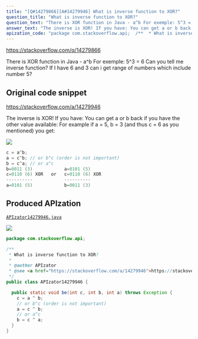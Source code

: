 ```yaml
---
title: "[Q#14279866][A#14279946] What is inverse function to XOR?"
question_title: "What is inverse function to XOR?"
question_text: "There is XOR function in Java - a^b For exemple: 5^3 = 6 Can you tell me inverse function? If I have 6 and 3 can i get range of numbers which include number 5?"
answer_text: "The inverse is XOR! If you have: You can get a or b back if you have the other value available: For example if a = 5, b = 3 (and thus c = 6 as you mentioned) you get:"
apization_code: "package com.stackoverflow.api;  /**  * What is inverse function to XOR?  *  * @author APIzator  * @see <a href=\"https://stackoverflow.com/a/14279946\">https://stackoverflow.com/a/14279946</a>  */ public class APIzator14279946 {    public static void be(int c, int b, int a) throws Exception {     c = a ^ b;     // or b^c (order is not important)     a = c ^ b;     // or a^c     b = c ^ a;   } }"
---
```


https://stackoverflow.com/q/14279866

There is XOR function in Java - a^b
For exemple: 5^3 = 6
Can you tell me inverse function? If I have 6 and 3 can i get range of numbers which include number 5?



## Original code snippet

https://stackoverflow.com/a/14279946

The inverse is XOR!
If you have:
You can get a or b back if you have the other value available:
For example if a = 5, b = 3 (and thus c = 6 as you mentioned) you get:

<div class="code-logo"><img src="/stackoverflow.png" /></div>

```java
c = a^b;
a = c^b; // or b^c (order is not important)
b = c^a; // or a^c
b=0011 (3)            a=0101 (5)
c=0110 (6) XOR   or   c=0110 (6) XOR
----------            ----------
a=0101 (5)            b=0011 (3)
```

## Produced APIzation

[`APIzator14279946.java`](https://github.com/blind-papers/apization-temp-data/raw/main/search/APIzator14279946.java)

<div class="code-logo"><img src="/apizator.png" /></div>

```java
package com.stackoverflow.api;

/**
 * What is inverse function to XOR?
 *
 * @author APIzator
 * @see <a href="https://stackoverflow.com/a/14279946">https://stackoverflow.com/a/14279946</a>
 */
public class APIzator14279946 {

  public static void be(int c, int b, int a) throws Exception {
    c = a ^ b;
    // or b^c (order is not important)
    a = c ^ b;
    // or a^c
    b = c ^ a;
  }
}

```